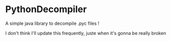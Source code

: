 # PythonDecompiler
A simple java library to decompile .pyc files !

I don't think I'll update this frequently, juste when it's gonna be really broken
